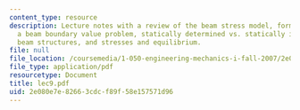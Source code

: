 ```yaml
---
content_type: resource
description: Lecture notes with a review of the beam stress model, formulation of
  a beam boundary value problem, statically determined vs. statically indetermined
  beam structures, and stresses and equilibrium.
file: null
file_location: /coursemedia/1-050-engineering-mechanics-i-fall-2007/2e080e7e82663cdcf89f58e157571d96_lec9.pdf
file_type: application/pdf
resourcetype: Document
title: lec9.pdf
uid: 2e080e7e-8266-3cdc-f89f-58e157571d96
---
```

